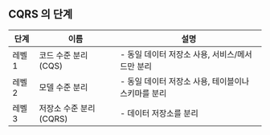 
## CQRS 의 단계  

|단계|이름|설명|
|---|---|---|
|레벨 1|코드 수준 분리 (CQS)|- 동일 데이터 저장소 사용, 서비스/메서드만 분리|
|레벨 2|모델 수준 분리|- 동일 데이터 저장소 사용, 테이블이나 스키마를 분리|
|레벨 3|저장소 수준 분리 (CQRS)|- 데이터 저장소를 분리|